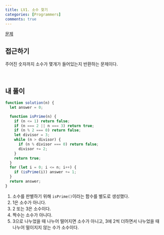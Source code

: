 ```yaml
---
title: LV1. 소수 찾기
categories: [Programmers]
comments: true
---
```


[문제](https://programmers.co.kr/learn/courses/30/lessons/12921)

## 접근하기

주어진 숫자까지 소수가 몇개가 들어있는지 반환하는 문제이다.

<br>

## 내 풀이

```js
function solution(n) {
  let answer = 0;

  function isPrime(n) {
    if (n <= 1) return false;
    if (n === 2 || n === 3) return true;
    if (n % 2 === 0) return false;
    let divisor = 3;
    while (n > divisor) {
      if (n % divisor === 0) return false;
      divisor += 2;
    }
    return true;
  }
  for (let i = 0; i <= n; i++) {
    if (isPrime(i)) answer += 1;
  }
  return answer;
}
```

1. 소수를 판별하기 위해 `isPrime()`이라는 함수를 별도로 생성했다.
2. 1은 소수가 아니다.
3. 2 또는 3은 소수이다.
4. 짝수는 소수가 아니다.
5. 3으로 나누었을 때 나누어 떨어지면 소수가 아니고, 3에 2씩 더하면서 나누었을 때 나누어 떨이지지 않는 수가 소수이다.
